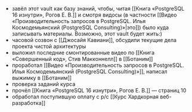 - завёл этот vault как базу знаний, чтобы, читая [[Книга «PostgreSQL 16 изнутри», Рогов Е. В.]] и смотря видосы (в частности [[Видео «Производительность запросов в PostgreSQL. Илья Космодемьянский (PostgreSQL Consulting)»|это]]) было куда записывать материалы. Возможно, этот vault будет жить:)
- часовой созвон с [[Джосайя Кавиани]], обсудили текущие дела проекта чистой архитектуры
- выложил последние смонтированные видео по [[Книга «Совершенный код», Стив Макконнелл]] в [[Ботаним]]
- проработал [[Видео «Производительность запросов в PostgreSQL. Илья Космодемьянский (PostgreSQL Consulting)»]], написал выжимку в [[Ботаним]]
- проверка заданий курса
- прочёл [[Книга «PostgreSQL 16 изнутри», Рогов Е. В.]] — страниц 10
- обработал поступившую оплату с р/с [[Курс Хардкорная веб-разработка]]